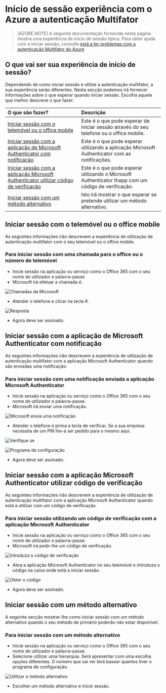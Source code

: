 <properties
    pageTitle="Experiência de início de sessão MFA Azure com a autenticação Multifator do Azure"
    description="Esta página irá fornecer-lhe orientações sobre onde ir para ver os diferentes métodos de início de sessão disponíveis com o Azure MFA."
    keywords="autenticação de utilizador, início de sessão no experiência, iniciar sessão com o número de telemóvel, iniciar sessão com o telefone do escritório"
    services="multi-factor-authentication"
    documentationCenter=""
    authors="kgremban"
    manager="femila"
    editor="curtland"/>

<tags
    ms.service="multi-factor-authentication"
    ms.workload="identity"
    ms.tgt_pltfrm="na"
    ms.devlang="na"
    ms.topic="article"
    ms.date="08/22/2016"
    ms.author="kgremban"/>

# <a name="the-sign-in-experience-with-azure-multi-factor-authentication"></a>Início de sessão experiência com o Azure a autenticação Multifator
> [AZURE.NOTE]  A seguinte documentação fornecida nesta página mostra uma experiência de início de sessão típica.  Para obter ajuda com a iniciar sessão, consulte [está a ter problemas com a autenticação Multifator do Azure](multi-factor-authentication-end-user-manage-settings.md)



## <a name="what-will-your-sign-in-experience-be"></a>O que vai ser sua experiência de início de sessão?
Dependendo de como iniciar sessão e utilize a autenticação multifator, a sua experiência serão diferentes.  Nesta secção podemos irá fornecer informações sobre o que esperar quando iniciar sessão.  Escolha aquele que melhor descreve o que fazer:


O que são fazer?|Descrição
:------------- | :------------- |
[Iniciar sessão com o telemóvel ou o office mobile](#signing-in-with-mobile-or-office-phone) | Este é o que pode esperar de iniciar sessão através do seu telefone ou o office mobile.
[Iniciar sessão com a aplicação de Microsoft Authenticator com notificação](#signing-in-with-the-microsoft-authenticator-app-using-notification) | Este é o que pode esperar utilizando a aplicação Microsoft Authenticator com as notificações.
[Iniciar sessão com a aplicação Microsoft Authenticator utilizar código de verificação](#signing-in-with-the-microsoft-authenticator-app-using-verification-code)|Este é o que pode esperar utilizando o Microsoft Authenticator thapp com um código de verificação.
[Iniciar sessão com um método alternativo](#signing-in-with-an-alternate-method)|Isto irá mostrar o que esperar se pretende utilizar um método alternativo.

## <a name="signing-in-with-mobile-or-office-phone"></a>Iniciar sessão com o telemóvel ou o office mobile

As seguintes informações irão descrevem a experiência de utilização de autenticação multifator com o seu telemóvel ou o office mobile.

### <a name="to-sign-in-with-a-call-to-your-office-or-mobile-phone"></a>Para iniciar sessão com uma chamada para o office ou o número de telemóvel

- Inicie sessão na aplicação ou serviço como o Office 365 com o seu nome de utilizador e palavra-passe.
- Microsoft irá efetuar a chamada é.

![Chamadas da Microsoft](./media/multi-factor-authentication-end-user-signin-phone/call.png)

- Atender o telefone e clicar na tecla #.

![Resposta](./media/multi-factor-authentication-end-user-signin-phone/phone.png)

- Agora deve ser assinado.</li>

## <a name="signing-in-with-the-microsoft-authenticator-app-using-notification"></a>Iniciar sessão com a aplicação de Microsoft Authenticator com notificação

As seguintes informações irão descrevem a experiência de utilização de autenticação multifator com a aplicação Microsoft Authenticator quando são enviadas uma notificação.

### <a name="to-sign-in-with-a-notification-sent-the-microsoft-authenticator-app"></a>Para iniciar sessão com uma notificação enviada a aplicação Microsoft Authenticator

- Inicie sessão na aplicação ou serviço como o Office 365 com o seu nome de utilizador e palavra-passe.
- Microsoft irá enviar uma notificação.

![Microsoft envia uma notificação](./media/multi-factor-authentication-end-user-signin-app-notify/notify.png)


- Atender o telefone e prima a tecla de verificar.  Se a sua empresa necessita de um PIN lhe-á ser pedido para o mesmo aqui.

![Verifique se](./media/multi-factor-authentication-end-user-signin-app-notify/phone.png)

![Programa de configuração](./media/multi-factor-authentication-end-user-first-time-mobile-app/scan3.png)

- Agora deve ser assinado.


## <a name="signing-in-with-the-microsoft-authenticator-app-using-verification-code"></a>Iniciar sessão com a aplicação Microsoft Authenticator utilizar código de verificação

As seguintes informações irão descrevem a experiência de utilização de autenticação multifator com a aplicação Microsoft Authenticator quando está a utilizar com um código de verificação.

### <a name="to-sign-in-using-a-verification-code-with-the-microsoft-authenticator-app"></a>Para iniciar sessão utilizando um código de verificação com a aplicação Microsoft Authenticator

- Inicie sessão na aplicação ou serviço como o Office 365 com o seu nome de utilizador e palavra-passe.
- Microsoft irá pedir-lhe um código de verificação.

![Introduza o código de verificação](./media/multi-factor-authentication-end-user-signin-app-verify/verify.png)

- Abra a aplicação Microsoft Authenticator no seu telemóvel e introduza o código na caixa onde está a iniciar sessão.

![Obter o código](./media/multi-factor-authentication-end-user-signin-app-verify/phone.png)



- Agora deve ser assinado.


## <a name="signing-in-with-an-alternate-method"></a>Iniciar sessão com um método alternativo


A seguinte secção mostrar-lhe como iniciar sessão com um método alternativo quando o seu método de primário poderão não estar disponível.

### <a name="to-sign-in-with-an-alternate-method"></a>Para iniciar sessão com um método alternativo

- Inicie sessão na aplicação ou serviço como o Office 365 com o seu nome de utilizador e palavra-passe.
- Selecione utilizar uma hierarquia.  Será apresentar com uma escolha opções diferentes. O número que vai ver terá basear quantos tiver o programa de configuração.

![Utilizar o método alternativo](./media/multi-factor-authentication-end-user-signin-alt/alt.png)

- Escolher um método alternativo e inicie sessão.
